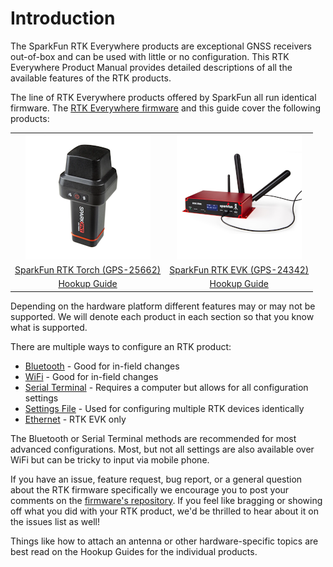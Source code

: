 # Introduction

The SparkFun RTK Everywhere products are exceptional GNSS receivers out-of-box and can be used with little or no configuration. This RTK Everywhere Product Manual provides detailed descriptions of all the available features of the RTK products.

The line of RTK Everywhere products offered by SparkFun all run identical firmware. The [RTK Everywhere firmware](https://github.com/sparkfun/SparkFun_RTK_Everywhere_Firmware) and this guide cover the following products:

<table class="table table-hover table-striped table-bordered">
  <tr align="center">
   <td><a href="https://www.sparkfun.com/products/25662"><img src="img/SparkFun_RTK_Torch.png"></a></td>
   <td><a href="https://www.sparkfun.com/products/24342"><img src="img/SparkFun_RTK_EVK.png"></a></td>
     </tr>
  <tr align="center">
    <td><a href="https://www.sparkfun.com/products/25662">SparkFun RTK Torch (GPS-25662)</a></td>
    <td><a href="https://www.sparkfun.com/products/24342">SparkFun RTK EVK (GPS-24342)</a></td>
  </tr>
  <tr align="center">
    <td><a href="https://docs.sparkfun.com/SparkFun_RTK_Torch/">Hookup Guide</a></td>
    <td><a href="https://docs.sparkfun.com/SparkFun_RTK_EVK/">Hookup Guide</a></td>
  </tr>
</table>


Depending on the hardware platform different features may or may not be supported. We will denote each product in each section so that you know what is supported.

There are multiple ways to configure an RTK product:

- [Bluetooth](configure_with_bluetooth.md) - Good for in-field changes
- [WiFi](configure_with_wifi.md) - Good for in-field changes
- [Serial Terminal](configure_with_serial.md) - Requires a computer but allows for all configuration settings
- [Settings File](configure_with_settings_file.md) - Used for configuring multiple RTK devices identically
- [Ethernet](configure_with_ethernet.md) - RTK EVK only

The Bluetooth or Serial Terminal methods are recommended for most advanced configurations. Most, but not all settings are also available over WiFi but can be tricky to input via mobile phone.

If you have an issue, feature request, bug report, or a general question about the RTK firmware specifically we encourage you to post your comments on the [firmware's repository](https://github.com/sparkfun/SparkFun_RTK_Everywhere_Firmware/issues). If you feel like bragging or showing off what you did with your RTK product, we'd be thrilled to hear about it on the issues list as well!

Things like how to attach an antenna or other hardware-specific topics are best read on the Hookup Guides for the individual products.
